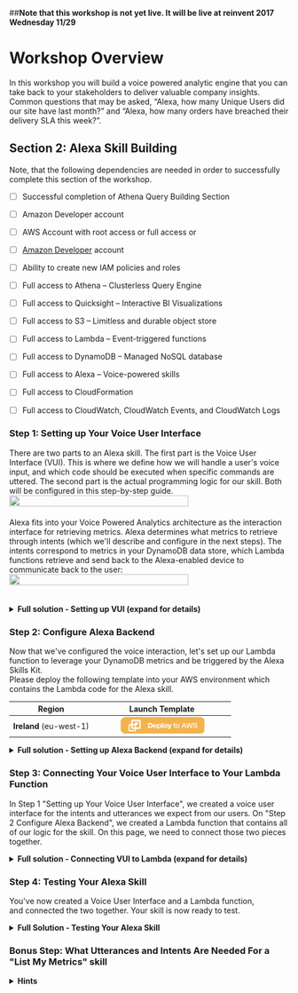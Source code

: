 ##**Note that this workshop is not yet live.  It will be live at reinvent 2017 Wednesday 11/29**

# Workshop Overview
In this workshop you will build a voice powered analytic engine that you can take back to your stakeholders to deliver valuable company insights.   Common questions that may be asked, “Alexa, how many Unique Users did our site have last month?” and “Alexa, how many orders have breached their delivery SLA this week?”.

## Section 2: Alexa Skill Building

Note, that the following dependencies are needed in order to successfully complete this section of the workshop.

- [ ] Successful completion of Athena Query Building Section
- [ ] Amazon Developer account

- [ ] AWS Account with root access or full access
or
- [ ] [Amazon Developer](https://developer.amazon.com/) account
- [ ] Ability to create new IAM policies and roles
- [ ] Full access to Athena – Clusterless Query Engine
- [ ] Full access to Quicksight – Interactive BI Visualizations
- [ ] Full access to S3 – Limitless and durable object store
- [ ] Full access to Lambda – Event-triggered functions
- [ ] Full access to DynamoDB – Managed NoSQL database
- [ ] Full access to Alexa – Voice-powered skills
- [ ] Full access to CloudFormation
- [ ] Full access to CloudWatch, CloudWatch Events, and CloudWatch Logs


### Step 1: Setting up Your Voice User Interface

There are two parts to an Alexa skill. The first part is the Voice User Interface (VUI). This is where we define how we will handle a user's voice input, and which code should be executed when specific commands are uttered. The second part is the actual programming logic for our skill.   Both will be configured in this step-by-step guide.<br>
<IMG SRC="https://github.com/awslabs/voice-powered-analytics/blob/master/media/images/Alexa_Arch.png?raw=true" width="80%" height="80%"><br><br>
Alexa fits into your Voice Powered Analytics architecture as the interaction interface for retrieving metrics.  Alexa determines what metrics to retrieve through intents (which we'll describe and configure in the next steps).  The intents correspond to metrics in your DynamoDB data store, which Lambda functions retrieve and send back to the Alexa-enabled device to communicate back to the user:<br>
<IMG SRC="https://github.com/awslabs/voice-powered-analytics/blob/master/media/images/Alexa_Arch2.png?raw=true" width="80%" height="80%"><br><br>   
<details>
<summary><strong>Full solution - Setting up VUI (expand for details)</strong></summary><p>
  
  1. Go to the <a href="http://developer.amazon.com/" target="_blank">Amazon Developer Portal</a>.  
  2. Click the <b>Alexa button</b> on the left portion of the screen.<br>
  <IMG SRC="https://github.com/awslabs/voice-powered-analytics/blob/master/media/images/Alexa_Lab_1.png?raw=true" width="80%" height="80%"><br>
  2. In the top-right corner of the screen, click the <b>"Sign In"</b> button. <br>(If you don't already have an account, you will be able to create a new one for free.)<br>
  3. Once you have signed in, on the Alexa page, click the <b>"Alexa Skills Kit"</b> button, which is what we'll use to create our custom skill.<br>
  <IMG SRC="https://github.com/awslabs/voice-powered-analytics/blob/master/media/images/Alexa_Lab_2.png?raw=true" width="40%" height="40%"><br>
  4.  Select <b>"Start A Skill."</b> This will get you to the first page of your new Alexa skill.
  5.  Fill out the <b>Skill Information screen</b>. Make sure to review the tips we provide below the screenshot.<br>
  <IMG SRC="https://github.com/awslabs/voice-powered-analytics/blob/master/media/images/Alexa_Lab_4.png?raw=true" width="80%" height="80%"><br>
  <details>
 <summary><strong>Skill Information Tips (expand for details)</strong></summary><p> 

#### Skill Information Tips<br>
i.  <b>Skill Type</b> For this skill, we are creating a skill using the Custom Interaction Model. This is the default choice.
ii. <b>Language</b> Choose the first language you want to support. You can add additional languages in the future, but we need to start with one. (This guide is using U.S. English to start.)
iii.  <b>Name</b> This is the name that will be shown in the Alexa Skills Store, and the name your users will refer to.
iv. <b>Invocation Name</b> This is the name that your users will need to say to start your skill. We have provided some common issues developers encounter in the list below, but you should also review the entire <a href="https://developer.amazon.com/public/solutions/alexa/alexa-skills-kit/docs/choosing-the-invocation-name-for-an-alexa-skill">Invocation Name Requirements</a>.
<table>
<thead>
<tr>
<th>Invocation Name Requirements</th>
<th>Examples of incorrect invocation names</th>
</tr>
</thead>
<tbody>
<tr>
<td>The skill invocation name must not infringe upon the intellectual property rights of an entity or person.</td>
<td>korean air; septa check</td>
</tr>
<tr>
<td>Invocation names should be more than one word (unless it is a brand or intellectual property), and must not be a name or place</td>
<td>horoscope; trivia; guide; new york</td>
</tr>
<tr>
<td>Two word invocation names are not allowed when one of the words is a definite article, indefinite article, or a preposition</td>
<td>any poet; the bookie; the fool</td>
</tr>
<tr>
<td>The invocation name must not contain any of the Alexa skill launch phrases and connecting words.  Launch phrase examples include "launch," "ask," "tell," "load," and "begin."  Connecting word examples include "to," "from," "by," "if," "and," "whether."</td>
<td>trivia game for star wars; better with bacon</td>
</tr>
<tr>
<td>The invocation name must not contain the wake words "Alexa," "Amazon," "Echo," or the words "skill" or "app."</td>
<td>hackster initial skill; word skills</td>
</tr>
<tr>
<td>The invocation name must be written in each language you choose to support.  For example, the German version of your skill must have an invocation name written in German, while the English (US) version must have an invocation name written in English.</td>
<td>kitchen stories (German skill)</td>
</tr></tbody></table>
 </p></details>

6.  Click the Next button to move to the <b>Interaction Model</b>.
7. Click on the <b>Launch Skill Builder (Beta)</b> button . This will launch the new Skill Builder Dashboard.
<IMG SRC="https://github.com/awslabs/voice-powered-analytics/blob/master/media/images/Alexa_Lab_5.png?raw=true" width="80%" height="80%"><br>
8.  Click on the <b>"Dashboard"</b> button.
9.  Click <b>"Add Intent"</b> on the Dashboard screen.  An intent allows you to define 'what to do' when your custom skill is invoked.  
 <IMG SRC="https://github.com/awslabs/voice-powered-analytics/blob/master/media/images/Alexa_Lab_5_5.png?raw=true" width="80%" height="80%"><br>
10.  Type in a name for the intent under <b> Create a new custom intent</b>  
<IMG SRC="https://github.com/awslabs/voice-powered-analytics/blob/master/media/images/Alexa_Lab_5_6.png?raw=true" width="80%" height="80%"><br>
11.  Next we're going <b>Add utterances</b> to our intent.  This triggers an invoke of your intent through your user's voice.  You'll want to add a few different variations based upon how users will interact with the different types of metrics available to query.     
  - Some sample utterances for your newly generated intents. These are the things a user would say to make a specific intent happen. Here are a few examples:
    - <i>What's my {metric}</i> or <i>What is the value for {metric}</i> (More on what the <i>{metric}</i> means on the next step)
    <IMG SRC="https://github.com/awslabs/voice-powered-analytics/blob/master/media/images/Alexa_Lab_6.png?raw=true" width="80%" height="80%"><br>
12. Now we'll <b>configure our Slots</b>.  Slots allow you to parameterize different variable attributes when invoking your intent.  For this workshop, the slot will be our metric(s) that we've created with the Athena query.  This is why we've put the {metric} slot name in our utterances.
    - Type in the name of the slot under <b>Create a new intent slot</b> and then <b>Click the + button</b> to add it.  Then click the <b>plus(+)</b> button on the utterances dialog to add the utterance.  Give your slot the name {<b>metric</b>}.  Note: If you want to give it a different name, then log the name in a separate text editor so we can adjust our backend Lambda function later.  If you do this, also remember to change the name of the slot referenced in your utterance so they match.        
    - Note: Alternatively, you can create a new slot on the right side of the screen in the section titled <i>Intent Slots</i>
13. Our slot is now created and will be added to the <i>Intent Slots</i> area on the right side of the screen.  In this section, under the slot, click the area <i>choose a slot type</i>. We’ll create a new slot type for our list of metrics.  Let's call this <b>available_metrics</b> and click the <b>+</b> button to add it.<br>
<IMG SRC="https://github.com/awslabs/voice-powered-analytics/blob/master/media/images/Alexa_Lab_6_5.png?raw=true" width="80%" height="80%"><br> 
14.  On the bottom left side of the screen, click on the <b>available_metrics</b> slot type that was just created.   Then enter the value of the metric used in the environment variable called <i>Metric</i> from the Athena_Poller lambda function as the <i>slot value</i>. Then click the <b>+</b> button.  Note: The DynamoDB item that is used as our key in the backend lambda function uses this value to query our metric's value.
    - Note: Don't worry about adding <b>ID (Optional)</b> or <b>Synonyms</b>.  They can be added later after you test. 
<IMG SRC="https://github.com/awslabs/voice-powered-analytics/blob/master/media/images/Alexa_Lab_6_6.png?raw=true" width="80%" height="80%"><br>
15. Now you're ready to Click <b>"Build Model"</b> and <b>"Save"</b><br>
<IMG SRC="https://github.com/awslabs/voice-powered-analytics/blob/master/media/images/Alexa_Lab_7.png?raw=true" width="80%" height="80%"><br>
16. If your interaction model builds successfully, click on <b>Configuration button</b> to move on to Configuration. In our next step of this guide, we will be creating our Lambda function in the AWS developer console, but keep this browser tab open, because we will be returning here on <a href="https://github.com/voicehacks/setup-local-recommendations/blob/master/step-by-step/3-connect-vui-to-code.md">Page #3: Connect VUI to Code</a>. <br>
<IMG SRC="https://github.com/awslabs/voice-powered-analytics/blob/master/media/images/Alexa_Lab_8.png?raw=true" width="80%" height="80%"><br>
<br>If you get an error from your interaction model, check through this list:
   - Did you copy & paste the provided code into the appropriate boxes?
   - Did you accidentally add any characters to the Interaction Model or Sample Utterances?
</details>

### Step 2: Configure Alexa Backend
Now that we've configured the voice interaction, let's set up our Lambda function to leverage your DynamoDB metrics and be triggered by the Alexa Skills Kit. 
<br>Please deploy the following template into your AWS environment which contains the Lambda code for the Alexa skill. 
<table>
<thead>
<tr>
<th>Region</th>
<th>Launch Template</th>
</tr>
</thead>
<tbody>
<tr>
<td><strong>Ireland</strong> (eu-west-1)</td>
<td> <center><a href="https://console.aws.amazon.com/cloudformation/home?region=eu-west-1#/stacks/new?stackName=VoiceAlexaSkill&templateURL=https://s3.amazonaws.com/cf-templates-kljh22251-eu-west-1/skill_template_partial.yaml"><img src="/media/images/CFN_Image_01.png" alt="Launch Alexa Skill into Ireland with CloudFormation" width="65%" height="65%"></a></center></td></tr></tbody></table>
<details>
<summary><strong>Full solution - Setting up Alexa Backend (expand for details)</strong></summary><p>
  1. Check your <b>AWS region</b>. For the reinvent workshop, we'll be using the <b>EU (Ireland)</b> region.<br>
<IMG SRC="https://github.com/awslabs/voice-powered-analytics/blob/master/media/images/Alexa_Lab_9.png?raw=true" width="80%" height="80%"><br>
  2. Open the Lambda function, starting with <b>“VoiceAlexaSkillFull-AlexaMetricSkill-1”</b> deployed with the Cloudformation.   <b>Configure your trigger</b>. Click the <b>Triggers</b> tab. Within the <b>Triggers</b> pane, click the link to <b>Add a Trigger</b>. A pop-up should appear, click in the dashed box and select Alexa Skills Kit from the list. If you don't see Alexa Skills Kit in the list, jump back to step #3 on this page.<br>
  <IMG SRC="https://github.com/awslabs/voice-powered-analytics/blob/master/media/images/Alexa_Lab_10.png?raw=true" width="80%" height="80%"><br>
  3. Once you have selected Alexa Skills Kit, click the <b>Configuration</b> Tab to go back to your code.<br>
  4. The <b>ARN value</b> should be in the top right corner. Copy this value for use in the next section of the guide.<br>
  <IMG SRC="https://github.com/awslabs/voice-powered-analytics/blob/master/media/images/Alexa_Lab_11.png?raw=true" width="80%" height="80%"><br>
</p>
  5.  Within the Lambda configuration, navigate to <b>Environment Variables</b>.  Add a greeting and exit message for your Alexa skill by adding two environment variables(case sensitive): <b>greeting_msg</b> and <b>exit_msg</b>
  <details>
<summary>Example</summary><p>
  greeting_msg <i>Welcome to the Voice Powered Analytics.  Please tell me what metrics you'd like to hear. To hear available metrics, ask Alexa tell me my metrics</i> <br>
  and
  exit_msg <i>Thank you for trying the Voice Powered Analytics.  Have a nice day!</i>
</p></details>
  6.  Also <b>validate the environment variables</b>: 
   - <b>metric_name</b> matches your slot's value(s)
   - <b>intent_name</b> matches what's configured for your <i>intent</i> in the Alexa Skill's Interaction Configuration
   - <b>slot_name</b> matches what's configured for you <i>slot name</i> in the Alexa Skill's Interaction Configuration
   
  7.  We'll also add an environment variable called: <b>metrics_table</b> called <i>VPA_Metrics_Table</i>.  This references the DynamoDB table that the Alexa skill will be querying for your metric 
<details>
<summary>Hint</summary><p>
  <IMG SRC="https://github.com/awslabs/voice-powered-analytics/blob/master/media/images/Alexa_Lab_11b.png?raw=true" width="80%" height="80%">
  </p></details>
  7. Bonus (If time): can you add a skill to the Lambda function which enables users to "List My Metrics"
<details>
<summary>If you couldn't complete the steps for this Section above, optionally, you can deploy the following CloudFormation for the AWS configuration:</summary><p>
<table>
<thead>
<tr>
<th>Region</th>
<th>Launch Template</th>
</tr>
</thead>
<tbody>
<tr>
<td><strong>Ireland</strong> (eu-west-1)</td>
<td> <center><a href="https://console.aws.amazon.com/cloudformation/home?region=eu-west-1#/stacks/new?stackName=VoiceAlexaSkillFull&templateURL=https://s3.amazonaws.com/cf-templates-kljh22251-eu-west-1/skill_template.yaml"><img src="/media/images/CFN_Image_01.png" alt="Launch Alexa Skill into Ireland with CloudFormation" width="65%" height="65%"></a></center></td></tr></tbody></table>
</p></details>
<b>TODO: 8.  Click on the "<b>Code Editor"</b> item under Dashboard on the top left side of the skill builder.</b>

</details>

### Step 3: Connecting Your Voice User Interface to Your Lambda Function
In Step 1 "Setting up Your Voice User Interface", we created a voice user interface for the intents and utterances we expect from our users. On "Step 2 Configure Alexa Backend", we created a Lambda function that contains all of our logic for the skill. On this page, we need to connect those two pieces together.<br>
<details>
<summary><strong>Full solution - Connecting VUI to Lambda (expand for details)</strong></summary><p>
  
1.  Go back to the <b><a href="https://developer.amazon.com/edw/home.html#/skills/list">Amazon Developer Portal</a></b> and select your skill from the list. You may still have a browser tab open if you started at the beginning of this tutorial.
2. Open the "Configuration" tab on the left side.<br>
  <IMG SRC="https://github.com/awslabs/voice-powered-analytics/blob/master/media/images/Alexa_Lab_12.png?raw=true" width="40%" height="40%"><br>
3. Select the <b>"AWS Lambda ARN"</b> option for your endpoint. You have the ability to host your code anywhere that you would like, but for the purposes of simplicity and frugality, we are using AWS Lambda. <a href="https://developer.amazon.com/public/solutions/alexa/alexa-skills-kit/docs/developing-an-alexa-skill-as-a-web-service">(Read more about Hosting Your Own Custom Skill Web Service.)</a> With the AWS Free Tier, you get 1,000,000 free requests per month, up to 3.2 million seconds of compute time per month. Learn more at <a href="https://aws.amazon.com/free/">https://aws.amazon.com/free/</a>. In addition, Amazon now offers <a href="https://developer.amazon.com/alexa-skills-kit/alexa-aws-credits">AWS Promotional Credits for developers who have live Alexa skills that incur costs on AWS related to those skills</a> IMPORTANT: Make sure you select the same region that you created your Lambda in.<br>
  <IMG SRC="https://github.com/awslabs/voice-powered-analytics/blob/master/media/images/Alexa_Lab_13.png?raw=true" width="80%" height="80%"><br>
4.  Paste your <b>Lambda's ARN</b> (Amazon Resource Name) into the textbox provided. It should look similar to the screenshot above.
5.  Leave <b>"Account Linking" set to "No"</b>. For this skill, we won't be using Account Linking, but you can learn more about <a href="https://developer.amazon.com/public/solutions/alexa/alexa-skills-kit/docs/linking-an-alexa-user-with-a-user-in-your-system">Linking an Alexa User with a User in Your System.</a>
6.  Click the <b>"Next"</b> button to continue to page #4 of this guide.
</details>
</p>

### Step 4: Testing Your Alexa Skill
You've now created a Voice User Interface and a Lambda function, and connected the two together. Your skill is now ready to test.
<details>
<summary><strong>Full Solution - Testing Your Alexa Skill</strong></summary><p>
1.  Go back to the <b><a href="https://developer.amazon.com/edw/home.html#/skills/list">Amazon Developer Portal</a></b> and select your skill from the list. You may still have a browser tab open if you started at the beginning of this tutorial.
2. Open the <b>"Test"</b> tab on the left side.<br>
  <IMG SRC="https://github.com/awslabs/voice-powered-analytics/blob/master/media/images/Alexa_Lab_15.png?raw=true" width="40%" height="40%"><br>
3.  Test your skill with the <b>Service Simulator</b>. To validate that your skill is working as expected, use the Service Simulator. In the <b>Enter Utterance</b> text box, type "What’s my reinvent tweets over the last hour."<br>
  <IMG SRC="https://github.com/awslabs/voice-powered-analytics/blob/master/media/images/Alexa_Lab_16.png?raw=true" width="80%" height="80%"><br>
  </p>
4.  Other testing methods to consider:
- <a href="https://echosim.io/">Echosim.io</a> - a browser-based Alexa skill testing tool that makes it easy to test your skills without carrying a physical device everywhere you go.
- <a href="https://github.com/alexa/skill-sample-nodejs-city-guide/blob/master/unit-testing.md"> Unit Testing with Alexa</a> - a modern approach to unit testing your Alexa skills with <a href="http://getpostman.com/">Postman</a> and <a href="http://aws.amazon.com/apigateway">Amazon API Gateway</a>.
5. If your sample skill is working properly, you can now customize your skill.

<summary><strong>Service Simulator Tips</strong></summary><p>
- After you click the <b>"Ask [Your Skill Name]"</b> button, you should see the <b>Lambda Request and Lambda Response boxes</b> get populated with JSON data like in the screenshot above.
- Click the <b>Listen</b> button in the bottom right corner to hear Alexa read the response.
- You can have an entire conversation with your skill with the Service Simulator. Try the following commands:
- "tell me about this place"
- [Press the listen button, and type "recommend an attraction" in the box]
- [Press the listen button, and type "give me an activity" in the box]
(Continue this process for all of the utterances. To start over, click the "Reset" button.)
- If you receive a response that reads: <i>"The remote endpoint could not be called, or the response it returned was invalid,"</i> this is an indication that something is broken. AWS Lambda offers an additional testing tool to help you troubleshoot your skill.
</p></p></details></details>

### Bonus Step: What Utterances and Intents Are Needed For a "List My Metrics" skill
<details>
<summary><strong>Hints</strong></summary><p>
  <br>Intent: ListMetrics
  <br>Utterance(s): 
  <br>- ListMetrics List My Metrics
  <br>- ListMetrics What are my metrics
</p></details>
